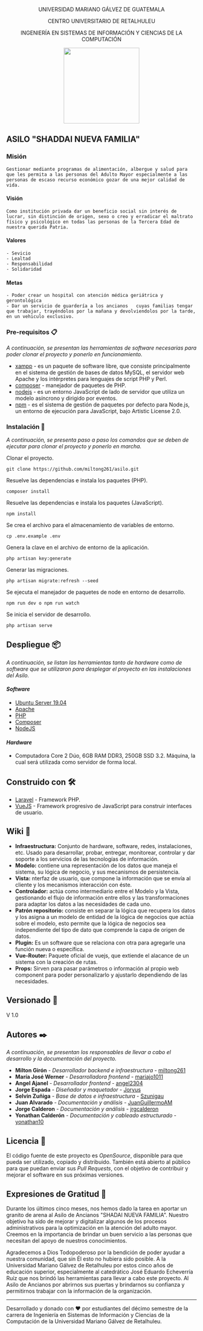<p align="center">UNIVERSIDAD MARIANO GÁLVEZ DE GUATEMALA</p>
<p align="center">CENTRO UNIVERSITARIO DE RETALHULEU</p>
<p align="center">INGENIERÍA EN SISTEMAS DE INFORMACIÓN Y CIENCIAS DE LA COMPUTACIÓN</p>

<p align="center"><img src="https://ministerioshadainf.org/wp-content/uploads/2019/06/cropped-Logo_Fix.jpg" width="200"></p>

## ASILO "SHADDAI NUEVA FAMILIA"

### Misión
    Gestionar mediante programas de alimentación, albergue y salud para que les permita a las personas del Adulto Mayor especialmente a las personas de escaso recurso económico gozar de una mejor calidad de vida. 

#### Visión
    Como institución privada dar un beneficio social sin interés de lucrar, sin distinción de origen, sexo o creo y erradicar el maltrato físico y psicológico en todas las personas de la Tercera Edad de nuestra querida Patria.

#### Valores
    - Sevicio
    - Lealtad
    - Responsabilidad
    - Solidaridad

#### Metas
    - Poder crear un hospital con atención médica geriátrica y gerontológica
    - Dar un servicio de guardería a los ancianos   cuyas familias tengar que trabajar, trayéndolos por la mañana y devolviendolos por la tarde, en un vehiculo exclusivo. 

### Pre-requisitos 📋

_A continuación, se presentan las herramientas de software necesarias para poder clonar el proyecto y ponerlo en funcionamiento._

* [xampp](https://www.apachefriends.org/es/index.html) - es un paquete de software libre, que consiste principalmente en el sistema de gestión de bases de datos MySQL, el servidor web Apache y los intérpretes para lenguajes de script PHP y Perl.
* [composer](https://getcomposer.org/) - manejador de paquetes de PHP.
* [nodejs](https://nodejs.org/es/) - es un entorno JavaScript de lado de servidor que utiliza un modelo asíncrono y dirigido por eventos.
* [npm](https://www.npmjs.com/get-npm) - es el sistema de gestión de paquetes por defecto para Node.js, un entorno de ejecución para JavaScript, bajo Artistic License 2.0.

### Instalación 🚀

_A continuación, se presenta paso a paso los comandos que se deben de ejecutar para clonar el proyecto y ponerlo en marcha._

Clonar el proyecto.
```
git clone https://github.com/miltong261/asilo.git
```
Resuelve las dependencias e instala los paquetes (PHP).
```
composer install 
```
Resuelve las dependencias e instala los paquetes (JavaScript).
```
npm install 
```
Se crea el archivo para el almacenamiento de variables de entorno. 
```
cp .env.example .env 
```
Genera la clave en el archivo de entorno de la aplicación.
```
php artisan key:generate
```
Generar las migraciones.
```
php artisan migrate:refresh --seed
```
Se ejecuta el manejador de paquetes de node en entorno de desarrollo.
```
npm run dev o npm run watch
```
Se inicia el servidor de desarrollo.
```
php artisan serve
```


## Despliegue 📦
_A continuación, se listan las herramientas tanto de hardware como de software que se utilizaron para desplegar el proyecto en las instalaciones del Asilo._

#### _Software_
* [Ubuntu Server 19.04](https://ubuntu.com/download/server) 
* [Apache](https://httpd.apache.org/)
* [PHP](https://www.php.net/downloads)
* [Composer](https://getcomposer.org/)
* [NodeJS](https://nodejs.org/es/)

#### *Hardware*
* Computadora Core 2 Dúo, 6GB RAM DDR3, 250GB SSD 3.2. Máquina, la cual será utilizada como servidor de forma local.

## Construido con 🛠️

* [Laravel](https://laravel.com/) - Framework PHP.
* [VueJS](https://vuejs.org/) - Framework progresivo de JavaScript para construir interfaces de usuario. 

## Wiki 📖
 
* **Infraestructura:** Conjunto de hardware, software, redes, instalaciones, etc. Usado para desarrollar, probar, entregar, monitorear, controlar y dar soporte a los servicios de las tecnologías de información.
* **Modelo:** contiene una representación de los datos que maneja el sistema, su lógica de negocio, y sus mecanismos de persistencia.
* **Vista:** nterfaz de usuario, que compone la información que se envía al cliente y los mecanismos interacción con éste.
* **Controlador:** actúa como intermediario entre el Modelo y la Vista, gestionando el flujo de información entre ellos y las transformaciones para adaptar los datos a las necesidades de cada uno.
* **Patrón repositorio:** consiste en separar la lógica que recupera los datos y los asigna a un modelo de entidad de la lógica de negocios que actúa sobre el modelo, esto permite que la lógica de negocios sea independiente del tipo de dato que comprende la capa de origen de datos.
* **Plugin:** Es un software que se relaciona con otra para agregarle una función nueva o específica.
* **Vue-Router:** Paquete oficial de vuejs, que extiende el alacance de un sistema con la creación de rutas. 
* **Props:** Sirven para pasar parámetros o información al propio web component para poder personalizarlo y ajustarlo dependiendo de las necesidades.

## Versionado 📌

V 1.0

## Autores ✒️

_A continuación, se presentan los responsables de llevar a cabo el desarrollo y la documentación del proyecto._

* **Milton Girón** - *Desarrollador backend e infraestructura* - [miltong261](https://github.com/miltong261)
* **María José Werner** - *Desarrolladora frontend* - [mariajo1011](https://github.com/mariajo1011)
* **Angel Ajanel** - *Desarrollador frontend* - [angel2304](https://github.com/angel2304)
* **Jorge Espada** - *Diseñador y maquetador* - [Joryus](https://github.com/Joryus)
* **Selvin Zuñiga** - *Base de datos e infraestructura* - [Szunigau](https://github.com/Szunigau)
* **Juan Alvarado** - *Documentación y análisis* - [JuanGuillermoAM](https://github.com/JuanGuillermoAM)
* **Jorge Calderon** - *Documentación y análisis* - [jrgcalderon](https://github.com/Jrgcalderon)
* **Yonathan Calderón** - *Documentación y cableado estructurado* - [yonathan10](https://github.com/yonathan10)


## Licencia 📄

El código fuente de este proyecto es *OpenSource*, disponible para que pueda ser utilizado, copiado y distribuido. También está abierto al público para que puedan enviar sus *Pull Requests*, con el objetivo de contribuir y mejorar el software en sus próximas versiones.

## Expresiones de Gratitud 🎁

Durante los últimos cinco meses, nos hemos dado la tarea en aportar un granito de arena al Asilo de Ancianos "SHADAI NUEVA FAMILIA". Nuestro objetivo ha sido de mejorar y digitalizar algunos de los procesos administrativos para la optimización en la atención del adulto mayor. Creemos en la importancia de brindar un buen servicio a las personas que  necesitan del apoyo de nuestros conocimientos.

Agradecemos a Dios Todopoderoso por la bendición de poder ayudar a nuestra comunidad, que sin Él esto no hubiera sido posible. A la Universidad Mariano Gálvez de Retalhuleu por estos cinco años de educación superior, especialmente al catedrático José Eduardo Echeverría Ruíz que nos brindó las herramientas para llevar a cabo este proyecto. Al Asilo de Ancianos por abrirnos sus puertas y brindarnos su confianza y permitirnos trabajar con la información de la organización.

---
Desarrollado y donado con ❤️ por estudiantes del décimo semestre de la carrera de Ingeniería en Sistemas de Información y Ciencias de la Computación de la Universidad Mariano Gálvez de Retalhuleu. 
